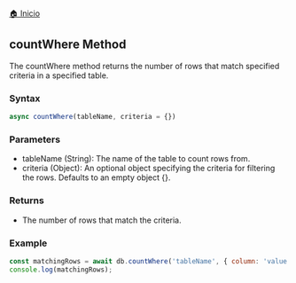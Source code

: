 [🏠 Inicio](../README.md)

## countWhere Method
The countWhere method returns the number of rows that match specified criteria in a specified table.

### Syntax
````javascript
async countWhere(tableName, criteria = {})
````
### Parameters
* tableName (String): The name of the table to count rows from.
* criteria (Object): An optional object specifying the criteria for filtering the rows. Defaults to an empty object {}.
### Returns
* The number of rows that match the criteria.
### Example
````javascript
const matchingRows = await db.countWhere('tableName', { column: 'value' });
console.log(matchingRows);
````